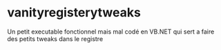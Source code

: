 # vanityregisterytweaks
Un petit executable fonctionnel mais mal codé en VB.NET qui sert a faire des petits tweaks dans le registre
